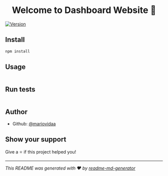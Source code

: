 <h1 align="center">Welcome to Dashboard Website 👋</h1>
<p>
  <a href="https://www.npmjs.com/package/DashboardWebsite" target="_blank">
    <img alt="Version" src="https://img.shields.io/npm/v/DashboardWebsite.svg">
  </a>
</p>

## Install

```sh
npm install
```

## Usage

```sh

```

## Run tests

```sh

```

## Author

* Github: [@mariovidaa](https://github.com/mariovidaa)

## Show your support

Give a ⭐️ if this project helped you!

***
_This README was generated with ❤️ by [readme-md-generator](https://github.com/kefranabg/readme-md-generator)_
